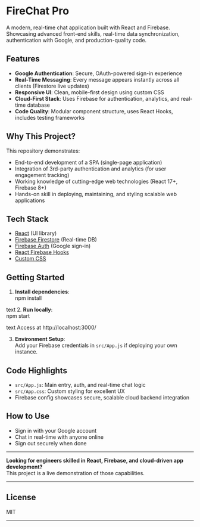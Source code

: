 # FireChat Pro

A modern, real-time chat application built with React and Firebase. Showcasing advanced front-end skills, real-time data synchronization, authentication with Google, and production-quality code.

## Features

- **Google Authentication**: Secure, OAuth-powered sign-in experience
- **Real-Time Messaging**: Every message appears instantly across all clients (Firestore live updates)
- **Responsive UI**: Clean, mobile-first design using custom CSS
- **Cloud-First Stack**: Uses Firebase for authentication, analytics, and real-time database
- **Code Quality**: Modular component structure, uses React Hooks, includes testing frameworks

## Why This Project?

This repository demonstrates:

- End-to-end development of a SPA (single-page application)
- Integration of 3rd-party authentication and analytics (for user engagement tracking)
- Working knowledge of cutting-edge web technologies (React 17+, Firebase 8+)
- Hands-on skill in deploying, maintaining, and styling scalable web applications

## Tech Stack

- [React](https://reactjs.org/) (UI library)
- [Firebase Firestore](https://firebase.google.com/docs/firestore) (Real-time DB)
- [Firebase Auth](https://firebase.google.com/products/auth) (Google sign-in)
- [React Firebase Hooks](https://github.com/csfrequency/react-firebase-hooks)
- [Custom CSS](./src/App.css)

## Getting Started

1. **Install dependencies**:  
npm install

text
2. **Run locally**:  
npm start

text
Access at http://localhost:3000/

3. **Environment Setup**:  
Add your Firebase credentials in `src/App.js` if deploying your own instance.

## Code Highlights

- `src/App.js`: Main entry, auth, and real-time chat logic
- `src/App.css`: Custom styling for excellent UX
- Firebase config showcases secure, scalable cloud backend integration

## How to Use

- Sign in with your Google account
- Chat in real-time with anyone online
- Sign out securely when done

---

**Looking for engineers skilled in React, Firebase, and cloud-driven app development?**  
This project is a live demonstration of those capabilities.

---

## License

MIT

---
